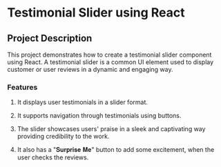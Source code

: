 # Testimonial Slider using React

## Project Description

This project demonstrates how to create a testimonial slider component using React. A testimonial slider is a common UI element used to display customer or user reviews in a dynamic and engaging way.

### Features

1) It displays user testimonials in a slider format.
   
2) It supports navigation through testimonials using buttons.
  
3) The slider showcases users' praise in a sleek and captivating way providing credibility to the work.
  
4) It also has a "𝐒𝐮𝐫𝐩𝐫𝐢𝐬𝐞 𝐌𝐞" button to add some excitement, when the user checks the reviews. 
